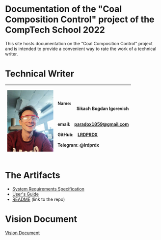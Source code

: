 # Documentation of the "Coal Composition Control" project of the CompTech School 2022

This site hosts documentation on the "Coal Composition Control" project and is intended to provide a convenient way to rate the
work of a technical writer.

# Technical Writer

|<p float="center"><img src="diagrams/bogdan.png" width="150px;"/>|<br><div align="left">Name:</div><div align="right">Sikach Bogdan Igorevich</div></br><br>email:&emsp;paradox1859@gmail.com</br><br>GitHub:&emsp;[LRDPRDX](https://github.com/LRDPRDX)</br><br>Telegram: @lrdprdx</br>|
| :---: |:--- |

# The Artifacts

* [System Requirements Specification](srs/srs.md)
* [User's Guide](users_guide/users_numbered.md)
* [README](https://github.com/comptech-winter-school/coal-composition-control) (link to the repo)

# Vision Document

[Vision Document](vision_document/vision_numbered.md)
